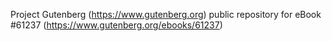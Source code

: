 Project Gutenberg (https://www.gutenberg.org) public repository for eBook #61237 (https://www.gutenberg.org/ebooks/61237)

